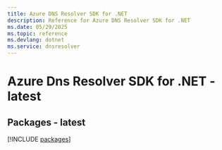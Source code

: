 ```yaml
---
title: Azure DNS Resolver SDK for .NET
description: Reference for Azure DNS Resolver SDK for .NET
ms.date: 05/29/2025
ms.topic: reference
ms.devlang: dotnet
ms.service: dnsresolver
---
```

# Azure Dns Resolver SDK for .NET - latest
## Packages - latest
[!INCLUDE [packages](dns-resolver-index.md)]